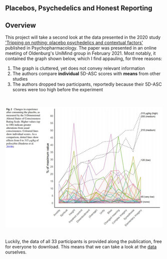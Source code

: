 ## Placebos, Psychedelics and Honest Reporting

## Overview
This project will take a second look at the data presented in the 2020 study ['Tripping on nothing: placebo psychedelics and contextual factors'](https://link.springer.com/article/10.1007/s00213-020-05464-5#Fig2) published in Psychopharmacology. The paper was presented in an online meeting of Oldenburg's UniMind group in February 2021. Most notably, it contained the graph shown below, which I find appauling, for three reasons:

1. The graph is cluttered, yet does not convey relevant information
2. The authors compare **individual** 5D-ASC scores with **means** from other studies
3. The authors dropped two participants, reportedly because their 5D-ASC scores were too high before the experiment

<div>
<br>
<br>

<img src="figure2.jpg" alt="figure2" width="700"/>

</br>
</br>
</div>

Luckily, the data of all 33 participants is provided along the publication, free for everyone to download. This means that we can take a look at the [data](https://osf.io/xqtnh/) ourselves.